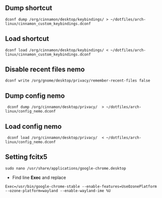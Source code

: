 ## Dump shortcut

```
dconf dump /org/cinnamon/desktop/keybindings/ > ~/dotfiles/arch-linux/cinnamon_custom_keybindings.dconf
```

## Load shortcut

```
dconf load /org/cinnamon/desktop/keybindings/ < ~/dotfiles/arch-linux/cinnamon_custom_keybindings.dconf

```

## Disable recent files **nemo**

```
dconf write /org/gnome/desktop/privacy/remember-recent-files false
```

## Dump config nemo

```
 dconf dump /org/cinnamon/desktop/privacy/  > ~/dotfiles/arch-linux/config_nemo.dconf
```

## Load config nemo

```
 dconf load /org/cinnamon/desktop/privacy/  < ~/dotfiles/arch-linux/config_nemo.dconf
```

## Setting fcitx5

```
sudo nano /usr/share/applications/google-chrome.desktop
```

- Find line **Exec** and replace

```
Exec=/usr/bin/google-chrome-stable --enable-features=UseOzonePlatform --ozone-platform=wayland --enable-wayland-ime %U
```
